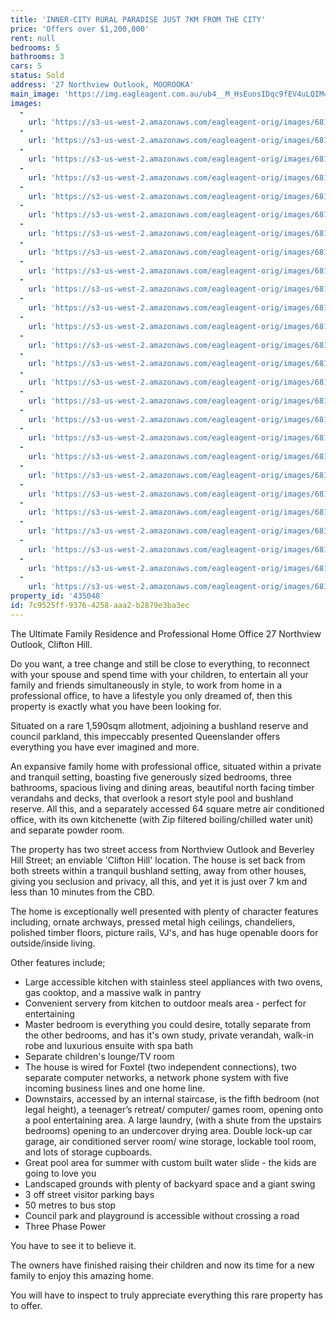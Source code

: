 ```yaml
---
title: 'INNER-CITY RURAL PARADISE JUST 7KM FROM THE CITY'
price: 'Offers over $1,200,000'
rent: null
bedrooms: 5
bathrooms: 3
cars: 5
status: Sold
address: '27 Northview Outlook, MOOROOKA'
main_image: 'https://img.eagleagent.com.au/ub4__M_HsEuosIDqc9fEV4uLQIM=/1280x854/smart/https://s3-us-west-2.amazonaws.com/eagleagent-orig/images/6819965/106858252-image-M.jpg'
images:
  -
    url: 'https://s3-us-west-2.amazonaws.com/eagleagent-orig/images/6819990/106858252-image-Z.jpg'
  -
    url: 'https://s3-us-west-2.amazonaws.com/eagleagent-orig/images/6819989/106858252-image-Y.jpg'
  -
    url: 'https://s3-us-west-2.amazonaws.com/eagleagent-orig/images/6819988/106858252-image-X.jpg'
  -
    url: 'https://s3-us-west-2.amazonaws.com/eagleagent-orig/images/6819987/106858252-image-W.jpg'
  -
    url: 'https://s3-us-west-2.amazonaws.com/eagleagent-orig/images/6819986/106858252-image-V.jpg'
  -
    url: 'https://s3-us-west-2.amazonaws.com/eagleagent-orig/images/6819985/106858252-image-U.jpg'
  -
    url: 'https://s3-us-west-2.amazonaws.com/eagleagent-orig/images/6819984/106858252-image-T.jpg'
  -
    url: 'https://s3-us-west-2.amazonaws.com/eagleagent-orig/images/6819983/106858252-image-S.jpg'
  -
    url: 'https://s3-us-west-2.amazonaws.com/eagleagent-orig/images/6819982/106858252-image-R.jpg'
  -
    url: 'https://s3-us-west-2.amazonaws.com/eagleagent-orig/images/6819981/106858252-image-Q.jpg'
  -
    url: 'https://s3-us-west-2.amazonaws.com/eagleagent-orig/images/6819980/106858252-image-P.jpg'
  -
    url: 'https://s3-us-west-2.amazonaws.com/eagleagent-orig/images/6819979/106858252-image-O.jpg'
  -
    url: 'https://s3-us-west-2.amazonaws.com/eagleagent-orig/images/6819978/106858252-image-N.jpg'
  -
    url: 'https://s3-us-west-2.amazonaws.com/eagleagent-orig/images/6819977/106858252-image-L.jpg'
  -
    url: 'https://s3-us-west-2.amazonaws.com/eagleagent-orig/images/6819976/106858252-image-K.jpg'
  -
    url: 'https://s3-us-west-2.amazonaws.com/eagleagent-orig/images/6819975/106858252-image-J.jpg'
  -
    url: 'https://s3-us-west-2.amazonaws.com/eagleagent-orig/images/6819974/106858252-image-I.jpg'
  -
    url: 'https://s3-us-west-2.amazonaws.com/eagleagent-orig/images/6819973/106858252-image-H.jpg'
  -
    url: 'https://s3-us-west-2.amazonaws.com/eagleagent-orig/images/6819972/106858252-image-G.jpg'
  -
    url: 'https://s3-us-west-2.amazonaws.com/eagleagent-orig/images/6819971/106858252-image-F.jpg'
  -
    url: 'https://s3-us-west-2.amazonaws.com/eagleagent-orig/images/6819970/106858252-image-E.jpg'
  -
    url: 'https://s3-us-west-2.amazonaws.com/eagleagent-orig/images/6819969/106858252-image-D.jpg'
  -
    url: 'https://s3-us-west-2.amazonaws.com/eagleagent-orig/images/6819968/106858252-image-C.jpg'
  -
    url: 'https://s3-us-west-2.amazonaws.com/eagleagent-orig/images/6819967/106858252-image-B.jpg'
  -
    url: 'https://s3-us-west-2.amazonaws.com/eagleagent-orig/images/6819966/106858252-image-A.jpg'
  -
    url: 'https://s3-us-west-2.amazonaws.com/eagleagent-orig/images/6819965/106858252-image-M.jpg'
property_id: '435048'
id: 7c9525ff-9376-4258-aaa2-b2879e3ba3ec
---
```

The Ultimate Family Residence and Professional Home Office
27 Northview Outlook, Clifton Hill.

Do you want,
a tree change and still be close to everything,
to reconnect with your spouse and spend time with your children,
to entertain all your family and friends simultaneously in style,
to work from home in a professional office,
to have a lifestyle you only dreamed of,
then
this property is exactly what you have been looking for.

Situated on a rare 1,590sqm allotment, adjoining a bushland reserve and council parkland, this impeccably presented Queenslander offers everything you have ever imagined and more.

An expansive family home with professional office, situated within a private and tranquil setting, boasting five generously sized bedrooms, three bathrooms, spacious living and dining areas, beautiful north facing timber verandahs and decks, that overlook a resort style pool and bushland reserve. All this, and a separately accessed 64 square metre air conditioned office, with its own kitchenette (with Zip filtered boiling/chilled water unit) and separate powder room.

The property has two street access from Northview Outlook and Beverley Hill Street; an enviable 'Clifton Hill' location. The house is set back from both streets within a tranquil bushland setting, away from other houses, giving you seclusion and privacy, all this, and yet it is just over 7 km and less than 10 minutes from the CBD.

The home is exceptionally well presented with plenty of character features including, ornate archways, pressed metal high ceilings, chandeliers, polished timber floors, picture rails, VJ's, and has huge openable doors for outside/inside living.

Other features include;
*  Large accessible kitchen with stainless steel appliances with two ovens, gas cooktop, and a massive walk in pantry
*  Convenient servery from kitchen to outdoor meals area - perfect for entertaining
*  Master bedroom is everything you could desire, totally separate from the other bedrooms, and has it's own study, private verandah, walk-in robe and luxurious ensuite with spa bath
*  Separate children's lounge/TV room
*  The house is wired for Foxtel (two independent connections), two separate computer networks, a network phone system with five incoming business lines and one home line.
*  Downstairs, accessed by an internal staircase, is the fifth bedroom (not legal height), a teenager’s retreat/ computer/ games room, opening onto a pool entertaining area. A large laundry, (with a shute from the upstairs bedrooms) opening to an undercover drying area. Double lock-up car garage, air conditioned server room/ wine storage, lockable tool room, and lots of storage cupboards.
*  Great pool area for summer with custom built water slide - the kids are going to love you
*  Landscaped grounds with plenty of backyard space and a giant swing
*  3 off street visitor parking bays
*  50 metres to bus stop
*  Council park and playground is accessible without crossing a road
*  Three Phase Power

You have to see it to believe it.

The owners have finished raising their children and now its time for a new family to enjoy this amazing home.

You will have to inspect to truly appreciate everything this rare property has to offer.